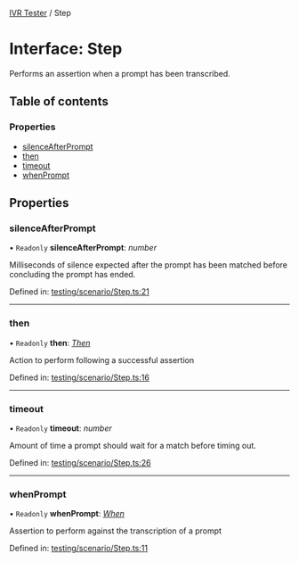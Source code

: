 [IVR Tester](../README.md) / Step

# Interface: Step

Performs an assertion when a prompt has been transcribed.

## Table of contents

### Properties

- [silenceAfterPrompt](step.md#silenceafterprompt)
- [then](step.md#then)
- [timeout](step.md#timeout)
- [whenPrompt](step.md#whenprompt)

## Properties

### silenceAfterPrompt

• `Readonly` **silenceAfterPrompt**: *number*

Milliseconds of silence expected after the prompt has been matched before concluding the prompt has ended.

Defined in: [testing/scenario/Step.ts:21](https://github.com/SketchingDev/ivr-tester/blob/75f8f29/packages/ivr-tester/src/testing/scenario/Step.ts#L21)

___

### then

• `Readonly` **then**: [*Then*](then.md)

Action to perform following a successful assertion

Defined in: [testing/scenario/Step.ts:16](https://github.com/SketchingDev/ivr-tester/blob/75f8f29/packages/ivr-tester/src/testing/scenario/Step.ts#L16)

___

### timeout

• `Readonly` **timeout**: *number*

Amount of time a prompt should wait for a match before timing out.

Defined in: [testing/scenario/Step.ts:26](https://github.com/SketchingDev/ivr-tester/blob/75f8f29/packages/ivr-tester/src/testing/scenario/Step.ts#L26)

___

### whenPrompt

• `Readonly` **whenPrompt**: [*When*](../README.md#when)

Assertion to perform against the transcription of a prompt

Defined in: [testing/scenario/Step.ts:11](https://github.com/SketchingDev/ivr-tester/blob/75f8f29/packages/ivr-tester/src/testing/scenario/Step.ts#L11)
